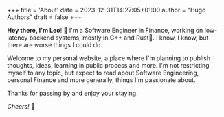+++
title = 'About'
date = 2023-12-31T14:27:05+01:00
author = "Hugo Authors"
draft = false
+++

**Hey there, I'm Leo**! 👋 I'm a Software Engineer in Finance, working on low-latency backend 
systems, mostly in C++ and Rust🦀. I know, I know, but there are worse things I could do.

Welcome to my personal website, a place where I'm planning to publish thoughts, ideas, learning in
public process and more. I'm not restricting myself to any topic, but expect to read about Software 
Engineering, personal Finance and more generally, things I'm passionate about.

Thanks for passing by and enjoy your staying.

*Cheers!* 🍻